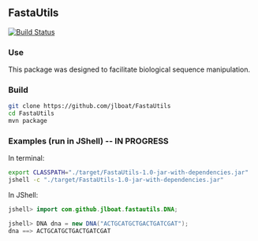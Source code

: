 ## FastaUtils

[![Build Status](https://travis-ci.com/jlboat/FastaUtils.png?branch=master)](https://travis-ci.com/jlboat/FastaUtils)

### Use
This package was designed to facilitate biological sequence manipulation.

### Build
```bash
git clone https://github.com/jlboat/FastaUtils
cd FastaUtils
mvn package
```

### Examples (run in JShell) -- IN PROGRESS
In terminal:
```bash
export CLASSPATH="./target/FastaUtils-1.0-jar-with-dependencies.jar"
jshell -c "./target/FastaUtils-1.0-jar-with-dependencies.jar"
```

In JShell:
```java
jshell> import com.github.jlboat.fastautils.DNA;

jshell> DNA dna = new DNA("ACTGCATGCTGACTGATCGAT");
dna ==> ACTGCATGCTGACTGATCGAT
```

